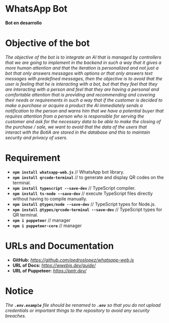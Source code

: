 # WhatsApp Bot

**Bot en desarrollo**

# Objective of the bot

_The objective of the bot is to integrate an AI that is managed by controllers that we are going to implement in the backend in such a way that it gives a more human attention and that the iteration is personalized and not just a bot that only answers messages with options or that only answers text messages with predefined messages, then the objective is to avoid that the user is feeling that he is interacting with a bot, but that they feel that they are interacting with a person and feel that they are having a personal and comfortable attention that is providing and recommending and covering their needs or requirements in such a way that if the customer is decided to make a purchase or acquire a product the AI immediately sends a notification to the person and warns him that we have a potential buyer that requires attention from a person who is responsible for serving the customer and ask for the necessary data to be able to make the closing of the purchase / sale, we want to avoid that the data of the users that interact with the BotIA are stored in the database and this to maintain security and privacy of users._

# Requirement

- **`npm install whatsapp-web.js`** // WhatsApp bot library.
- **`npm install qrcode-terminal`** // to generate and display QR codes on the terminal.
- **`npm install typescript --save-dev`** // TypeScript compiler.
- **`npm install ts-node --save-dev`** // execute TypeScript files directly without having to compile manually.
- **`npm install @types/node --save-dev`** // TypeScript types for Node.js.
- **`npm install @types/qrcode-terminal --save-dev`** // TypeScript types for QR terminal.
- **`npm i puppeteer`** // manager
- **`npm i puppeteer-core`** // manager

# URLs and Documentation

- **GitHub:** *https://github.com/pedroslopez/whatsapp-web.js*
- **URL of Docs:** *https://wwebjs.dev/guide/*
- **URL of Puppeteer:** *https://pptr.dev/*

# Notice

_The **`.env.example`** file should be renamed to **`.env`** so that you do not upload credentials or important things to the repository to avoid any security breaches._
